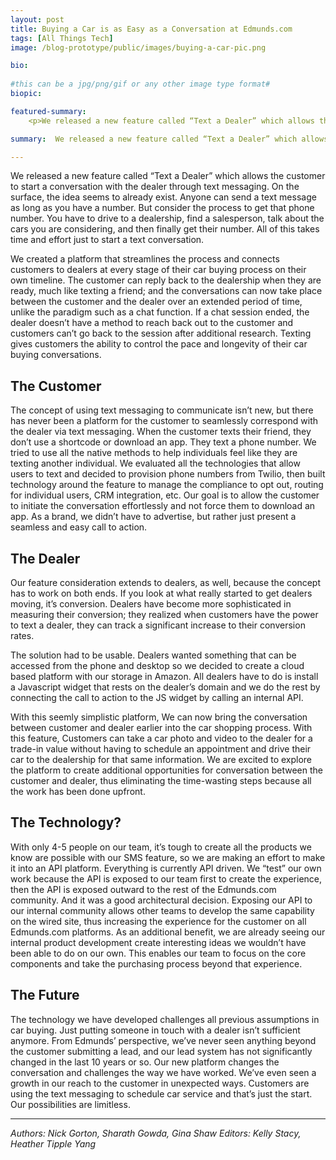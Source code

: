 ```yaml
---
layout: post
title: Buying a Car is as Easy as a Conversation at Edmunds.com
tags: [All Things Tech]
image: /blog-prototype/public/images/buying-a-car-pic.png

bio: 
 
#this can be a jpg/png/gif or any other image type format#
biopic: 

featured-summary:
    <p>We released a new feature called “Text a Dealer” which allows the customer to start a conversation with the dealer through text messaging.</p>

summary:  We released a new feature called “Text a Dealer” which allows the customer to start a conversation with the dealer through text messaging. On the surface, the idea seems to already exist. Anyone can send a text

---
```


We released a new feature called “Text a Dealer” which allows the customer to start a conversation with the dealer through text messaging. On the surface, the idea seems to already exist. Anyone can send a text message as long as you have a number. But consider the process to get that phone number. You have to drive to a dealership, find a salesperson, talk about the cars you are considering, and then finally get their number. All of this takes time and effort just to start a text conversation. 


We created a platform that streamlines the process and connects customers to dealers at every stage of their car buying process on their own timeline. The customer can reply back to the dealership when they are ready, much like texting a friend; and the conversations can now take place between the customer and the dealer over an extended period of time, unlike the paradigm such as a chat function. If a chat session ended, the dealer doesn’t have a method to reach back out to the customer and customers can’t go back to the session after additional research. Texting gives customers the ability to control the pace and longevity of their car buying conversations. 

<h2 class="question-heading">The Customer</h2>

The concept of using text messaging to communicate isn’t new, but there has never been a platform for the customer to seamlessly correspond with the dealer via text messaging. When the customer texts their friend, they don’t use a shortcode or download an app. They text a phone number. We tried to use all the native methods to help individuals feel like they are texting another individual. We evaluated all the technologies that allow users to text and decided to provision phone numbers from Twilio, then built technology around the feature to manage the compliance to opt out, routing for individual users, CRM integration, etc. Our goal is to allow the customer to initiate the conversation effortlessly and not force them to download an app. As a brand, we didn’t have to advertise, but rather just present a seamless and easy call to action. 

<h2 class="question-heading">The Dealer</h2>

Our feature consideration extends to dealers, as well, because the concept has to work on both ends. If you look at what really started to get dealers moving, it’s conversion. Dealers have become more sophisticated in measuring their conversion; they realized when customers have the power to text a dealer, they can track a significant increase to their conversion rates. 

The solution had to be usable. Dealers wanted something that can be accessed from the phone and desktop so we decided to create a cloud based platform with our storage in Amazon. All dealers have to do is install a Javascript widget that rests on the dealer’s domain and we do the rest by connecting the call to action to the JS widget by calling an internal API. 

With this seemly simplistic platform, We can now bring the conversation between customer and dealer earlier into the car shopping process. With this feature, Customers can take a car photo and video to the dealer for a trade-in value without having to schedule an appointment and drive their car to the dealership for that same information. We are excited to explore the platform to create additional opportunities for conversation between the customer and dealer, thus eliminating the time-wasting steps because all the work has been done upfront. 

<h2 class="question-heading">The Technology?</h2>

With only 4-5 people on our team, it’s tough to create all the products we know are possible with our SMS feature, so we are making an effort to make it into an API platform. Everything is currently API driven. We “test” our own work because the API is exposed to our team first to create the experience, then the API is exposed outward to the rest of the Edmunds.com community. And it was a good architectural decision. Exposing our API to our internal community allows other teams to develop the same capability on the wired site, thus increasing the experience for the customer on all Edmunds.com platforms. As an additional benefit, we are already seeing our internal product development create interesting ideas we wouldn’t have been able to do on our own. This enables our team to focus on the core components and take the purchasing process beyond that experience. 

<h2 class="question-heading">The Future</h2>

The technology we have developed challenges all previous assumptions in car buying. Just putting someone in touch with a dealer isn’t sufficient anymore. From Edmunds’ perspective, we’ve never seen anything beyond the customer submitting a lead, and our lead system has not significantly changed in the last 10 years or so. Our new platform changes the conversation and challenges the way we have worked. We’ve even seen a growth in our reach to the customer in unexpected ways. Customers are using the text messaging to schedule car service and that’s just the start. Our possibilities are limitless.

---------

<i>Authors: Nick Gorton, Sharath Gowda, Gina Shaw</i>
<i>Editors: Kelly Stacy, Heather Tipple Yang</i>
